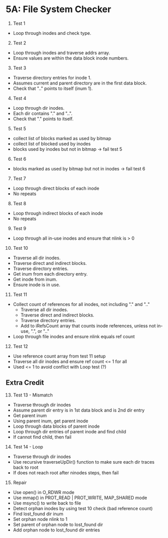 # 5A: File System Checker

1. Test 1
  - Loop through inodes and check type.

2. Test 2
  - Loop through inodes and traverse addrs array. 
  - Ensure values are within the data block inode numbers.

3. Test 3
  - Traverse directory entries for inode 1. 
  - Assumes current and parent directory are in the first data block.
  - Check that ".." points to itself (inum 1).

4. Test 4
  - Loop through dir inodes.
  - Each dir contains "." and "..".
  - Check that "." points to itself.
  
5. Test 5
  - collect list of blocks marked as used by bitmap
  - collect list of blocked used by inodes
  - blocks used by inodes but not in bitmap -> fail test 5
  
6. Test 6
  - blocks marked as used by bitmap but not in inodes -> fail test 6

7. Test 7
  - Loop through direct blocks of each inode
  - No repeats

8. Test 8
  - Loop through indirect blocks of each inode
  - No repeats
  
9. Test 9
  - Loop through all in-use inodes and ensure that nlink is > 0
  
10. Test 10
  - Traverse all dir inodes.
  - Traverse direct and indirect blocks.
  - Traverse directory entries.
  - Get inum from each directory entry.
  - Get inode from inum.
  - Ensure inode is in use.
  
11. Test 11
  - Collect count of references for all inodes, not including "." and ".."
    - Traverse all dir inodes.
    - Traverse direct and indirect blocks.
    - Traverse directory entries.
    - Add to iRefsCount array that counts inode references, unless not in-use, 
      ".", or ".."
  - Loop through file inodes and ensure nlink equals ref count

12. Test 12
  - Use reference count array from test 11 setup
  - Traverse all dir inodes and ensure ref count <= 1 for all
  - Used <= 1 to avoid conflict with Loop test (?)

## Extra Credit

13. Test 13 - Mismatch
  - Traverse through dir inodes
  - Assume parent dir entry is in 1st data block and is 2nd dir entry
  - Get parent inum
  - Using parent inum, get parent inode
  - Loop through data blocks of parent inode
  - Loop through dir entries of parent inode and find child
  - If cannot find child, then fail
  
14. Test 14 - Loop
  - Traverse through dir inodes
  - Use recursive traverseUpDir() function to make sure each dir traces back to
    root
  - If does not reach root after ninodes steps, then fail

15. Repair
  - Use open() in O_RDWR mode
  - Use mmap() in PROT_READ | PROT_WRITE, MAP_SHARED mode
  - Use msync() to write back to file
  - Detect orphan inodes by using test 10 check (bad reference count)
  - Find lost_found dir inum
  - Set orphan node nlink to 1
  - Set parent of orphan node to lost_found dir
  - Add orphan node to lost_found dir entries